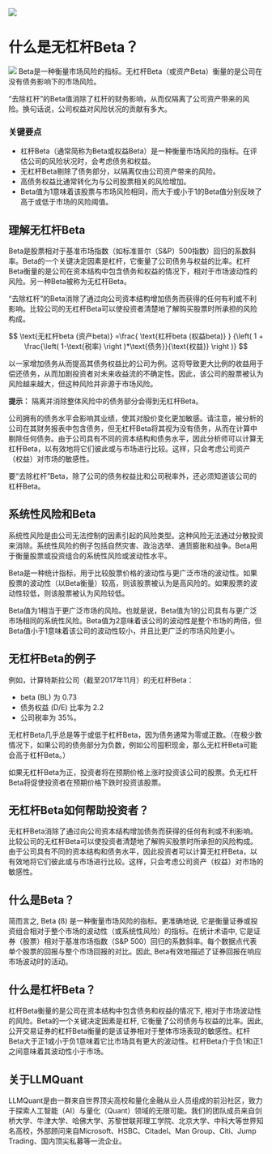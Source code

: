 ![](https://fastly.jsdelivr.net/gh/bucketio/img11@main/2024/10/21/1729466068183-23134fce-3131-4262-b18c-f378d71af4f6.gif)
# 什么是无杠杆Beta？
![](https://fastly.jsdelivr.net/gh/bucketio/img9@main/2024/10/20/1729465031968-b3c8959e-1d37-4b8a-91b1-b0b0dfe25143.png)
Beta是一种衡量市场风险的指标。无杠杆Beta（或资产Beta）衡量的是公司在没有债务影响下的市场风险。

“去除杠杆”的Beta值消除了杠杆的财务影响，从而仅隔离了公司资产带来的风险。换句话说，公司权益对风险状况的贡献有多大。

### 关键要点

- 杠杆Beta（通常简称为Beta或权益Beta）是一种衡量市场风险的指标。在评估公司的风险状况时，会考虑债务和权益。
- 无杠杆Beta剔除了债务部分，以隔离仅由公司资产带来的风险。
- 高债务权益比通常转化为与公司股票相关的风险增加。
- Beta值为1意味着该股票与市场风险相同，而大于或小于1的Beta值分别反映了高于或低于市场的风险阈值。

## 理解无杠杆Beta

Beta是股票相对于基准市场指数（如标准普尔（S&P）500指数）回归的系数斜率。Beta的一个关键决定因素是杠杆，它衡量了公司债务与权益的比率。杠杆Beta衡量的是公司在资本结构中包含债务和权益的情况下，相对于市场波动性的风险。另一种Beta被称为无杠杆Beta。

“去除杠杆”的Beta消除了通过向公司资本结构增加债务而获得的任何有利或不利影响。比较公司的无杠杆Beta可以使投资者清楚地了解购买股票时所承担的风险构成。

$$ \text{无杠杆beta (资产beta)} =\frac{ \text{杠杆beta (权益beta)} } {\left( 1 + \frac{\left( 1-\text{税率} \right )*\text{债务}}{\text{权益}} \right )} $$

以一家增加债务从而提高其债务权益比的公司为例。这将导致更大比例的收益用于偿还债务，从而加剧投资者对未来收益流的不确定性。因此，该公司的股票被认为风险越来越大，但这种风险并非源于市场风险。

**提示：** 隔离并消除整体风险中的债务部分会得到无杠杆Beta。

公司拥有的债务水平会影响其业绩，使其对股价变化更加敏感。请注意，被分析的公司在其财务报表中包含债务，但无杠杆Beta将其视为没有债务，从而在计算中剔除任何债务。由于公司具有不同的资本结构和债务水平，因此分析师可以计算无杠杆Beta，以有效地将它们彼此或与市场进行比较。这样，只会考虑公司资产（权益）对市场的敏感性。

要“去除杠杆”Beta，除了公司的债务权益比和公司税率外，还必须知道该公司的杠杆Beta。

## 系统性风险和Beta

系统性风险是由公司无法控制的因素引起的风险类型。这种风险无法通过分散投资来消除。系统性风险的例子包括自然灾害、政治选举、通货膨胀和战争。Beta用于衡量股票或投资组合的系统性风险或波动性水平。

Beta是一种统计指标，用于比较股票价格的波动性与更广泛市场的波动性。如果股票的波动性（以Beta衡量）较高，则该股票被认为是高风险的。如果股票的波动性较低，则该股票被认为风险较低。

Beta值为1相当于更广泛市场的风险。也就是说，Beta值为1的公司具有与更广泛市场相同的系统性风险。Beta值为2意味着该公司的波动性是整个市场的两倍，但Beta值小于1意味着该公司的波动性较小，并且比更广泛的市场风险更小。

## 无杠杆Beta的例子

例如，计算特斯拉公司（截至2017年11月）的无杠杆Beta：

- beta (BL) 为 0.73
- 债务权益 (D/E) 比率为 2.2
- 公司税率为 35%。

无杠杆Beta几乎总是等于或低于杠杆Beta，因为债务通常为零或正数。（在极少数情况下，如果公司的债务部分为负数，例如公司囤积现金，那么无杠杆Beta可能会高于杠杆Beta。）

如果无杠杆Beta为正，投资者将在预期价格上涨时投资该公司的股票。负无杠杆Beta将促使投资者在预期价格下跌时投资该股票。

## 无杠杆Beta如何帮助投资者？

无杠杆Beta消除了通过向公司资本结构增加债务而获得的任何有利或不利影响。比较公司的无杠杆Beta可以使投资者清楚地了解购买股票时所承担的风险构成。由于公司具有不同的资本结构和债务水平，因此投资者可以计算无杠杆Beta，以有效地将它们彼此或与市场进行比较。这样，只会考虑公司资产（权益）对市场的敏感性。

## 什么是Beta？

简而言之, Beta (ß) 是一种衡量市场风险的指标。更准确地说, 它是衡量证券或投资组合相对于整个市场的波动性（或系统性风险）的指标。在统计术语中, 它是证券（股票）相对于基准市场指数（S&P 500）回归的系数斜率。每个数据点代表单个股票的回报与整个市场回报的对比。因此, Beta有效地描述了证券回报在响应市场波动时的活动。

## 什么是杠杆Beta？

杠杆Beta衡量的是公司在资本结构中包含债务和权益的情况下, 相对于市场波动性的风险。Beta的一个关键决定因素是杠杆, 它衡量了公司债务与权益的比率。因此, 公开交易证券的杠杆Beta衡量的是该证券相对于整体市场表现的敏感性。杠杆Beta大于正1或小于负1意味着它比市场具有更大的波动性。杠杆Beta介于负1和正1之间意味着其波动性小于市场。

## 关于LLMQuant

LLMQuant是由一群来自世界顶尖高校和量化金融从业人员组成的前沿社区，致力于探索人工智能（AI）与量化（Quant）领域的无限可能。我们的团队成员来自剑桥大学、牛津大学、哈佛大学、苏黎世联邦理工学院、北京大学、中科大等世界知名高校，外部顾问来自Microsoft、HSBC、Citadel、Man Group、Citi、Jump Trading、国内顶尖私募等一流企业。